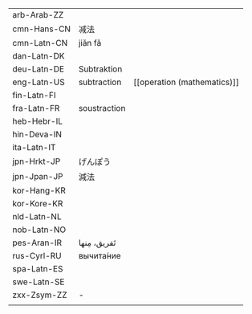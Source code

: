 | | | |
|-|-|-|
| arb-Arab-ZZ |  |  |
| cmn-Hans-CN | 减法 |  |
| cmn-Latn-CN | jiǎn fǎ |  |
| dan-Latn-DK |  |  |
| deu-Latn-DE | Subtraktion |  |
| eng-Latn-US | subtraction | [[operation (mathematics)]] |
| fin-Latn-FI |  |  |
| fra-Latn-FR | soustraction |  |
| heb-Hebr-IL |  |  |
| hin-Deva-IN |  |  |
| ita-Latn-IT |  |  |
| jpn-Hrkt-JP | げんぽう |  |
| jpn-Jpan-JP | 減法 |  |
| kor-Hang-KR |  |  |
| kor-Kore-KR |  |  |
| nld-Latn-NL |  |  |
| nob-Latn-NO |  |  |
| pes-Aran-IR | تَفریق، مِنها |  |
| rus-Cyrl-RU | вычита́ние |  |
| spa-Latn-ES |  |  |
| swe-Latn-SE |  |  |
| zxx-Zsym-ZZ | - |  |
|  |  |  |